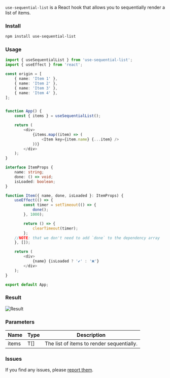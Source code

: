 `use-sequential-list` is a React hook that allows you to sequentially render a list of items.

### Install

```bash
npm install use-sequential-list
```



### Usage

```typescript
import { useSequentialList } from 'use-sequential-list';
import { useEffect } from 'react';

const origin = [
    { name: 'Item 1' },
    { name: 'Item 2' },
    { name: 'Item 3' },
    { name: 'Item 4' },
];


function App() {
    const { items } = useSequentialList();

    return (
        <div>
            {items.map((item) => (
                <Item key={item.name} {...item} />
            ))}
        </div>
    );
}

interface ItemProps {
    name: string;
    done: () => void;
    isLoaded: boolean;
}

function Item({ name, done, isLoaded }: ItemProps) {
    useEffect(() => {
        const timer = setTimeout(() => {
            done();
        }, 1000);

        return () => {
            clearTimeout(timer);
        };
    //NOTE: that we don't need to add `done` to the dependency array
    }, []);

    return (
        <div>
            {name} {isLoaded ? '✔️' : '❌'}
        </div>
    );
}

export default App;
```

### Result
![Result](https://i.ibb.co/kStL6Hx/sample.gif)

### Parameters

| Name  | Type | Description                               |
| ----- | ---- | ----------------------------------------- |
| items | T[]  | The list of items to render sequentially. |

### Issues
If you find any issues, please [report them]().


